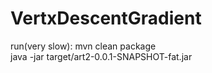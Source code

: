 # VertxDescentGradient
run(very slow):
 	mvn clean package<br />
	java -jar target/art2-0.0.1-SNAPSHOT-fat.jar 
